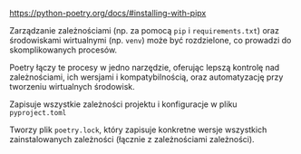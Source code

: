 https://python-poetry.org/docs/#installing-with-pipx

Zarządzanie zależnościami (np. za pomocą `pip` i `requirements.txt`) oraz środowiskami wirtualnymi (np. `venv`) może być rozdzielone, co prowadzi do skomplikowanych procesów.

Poetry łączy te procesy w jedno narzędzie, oferując lepszą kontrolę nad zależnościami, ich wersjami i kompatybilnością, oraz automatyzację przy tworzeniu wirtualnych środowisk.

Zapisuje wszystkie zależności projektu i konfiguracje w pliku `pyproject.toml`

Tworzy plik `poetry.lock`, który zapisuje konkretne wersje wszystkich zainstalowanych zależności (łącznie z zależnościami zależności). 